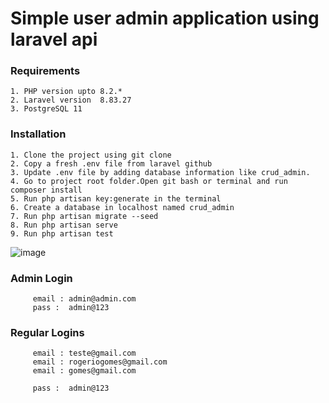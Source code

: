 # Simple user admin application using laravel api

### Requirements

    1. PHP version upto 8.2.*    
    2. Laravel version  8.83.27   
    3. PostgreSQL 11 

### Installation

    1. Clone the project using git clone   
    2. Copy a fresh .env file from laravel github    
    3. Update .env file by adding database information like crud_admin.  
    4. Go to project root folder.Open git bash or terminal and run composer install       
    5. Run php artisan key:generate in the terminal  
    6. Create a database in localhost named crud_admin
    7. Run php artisan migrate --seed 
    8. Run php artisan serve
    9. Run php artisan test

![image](https://github.com/czarist/teste-first/assets/55374787/4480a25e-7a2b-43e6-93bf-e690f05e6629)

   
    
### Admin Login 
         
         email : admin@admin.com
         pass :  admin@123
    
### Regular Logins
         
         email : teste@gmail.com
         email : rogeriogomes@gmail.com
         email : gomes@gmail.com

         pass :  admin@123
    
